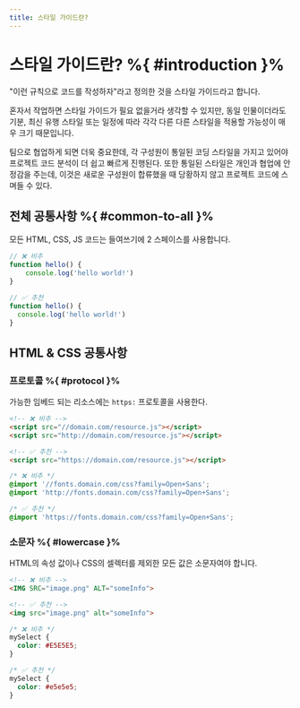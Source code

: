 ```yaml
---
title: 스타일 가이드란?
---
```


# 스타일 가이드란? %{ #introduction }%

"이런 규칙으로 코드를 작성하자"라고 정의한 것을 스타일 가이드라고 합니다.

혼자서 작업하면 스타일 가이드가 필요 없을거라 생각할 수 있지만,
동일 인물이더라도 기분, 최신 유행 스타일 또는 일정에 따라 각각 다른 다른 스타일을 적용할 가능성이 매우 크기 때문입니다.

팀으로 협업하게 되면 더욱 중요한데,
각 구성원이 통일된 코딩 스타일을 가지고 있어야 프로젝트 코드 분석이 더 쉽고 빠르게 진행된다.
또한 통일된 스타일은 개인과 협업에 안정감을 주는데,
이것은 새로운 구성원이 합류했을 때 당황하지 않고 프로젝트 코드에 스며들 수 있다.

## 전체 공통사항 %{ #common-to-all }%

모든 HTML, CSS, JS 코드는 들여쓰기에 2 스페이스를 사용합니다.
```js
// ❌ 비추
function hello() {
    console.log('hello world!')
}
```

```js
// ✅ 추천
function hello() {
  console.log('hello world!')
}
```

## HTML & CSS 공통사항

### 프로토콜 %{ #protocol }%

가능한 임베드 되는 리소스에는 `https:` 프로토콜을 사용한다.
```html
<!-- ❌ 비추 -->
<script src="//domain.com/resource.js"></script>
<script src="http://domain.com/resource.js"></script>
```

```html
<!-- ✅ 추천 -->
<script src="https://domain.com/resource.js"></script>
```

```css
/* ❌ 비추 */
@import '//fonts.domain.com/css?family=Open+Sans';
@import 'http://fonts.domain.com/css?family=Open+Sans';
```

```css
/* ✅ 추천 */
@import 'https://fonts.domain.com/css?family=Open+Sans';
```

### 소문자 %{ #lowercase }%

HTML의 속성 값이나 CSS의 셀렉터를 제외한 모든 값은 소문자여야 합니다.
```html
<!-- ❌ 비추 -->
<IMG SRC="image.png" ALT="someInfo">
```

```html
<!-- ✅ 추천 -->
<img src="image.png" alt="someInfo">
```

```css
/* ❌ 비추 */
mySelect {
  color: #E5E5E5;
}
```

```css
/* ✅ 추천 */
mySelect {
  color: #e5e5e5;
}
```